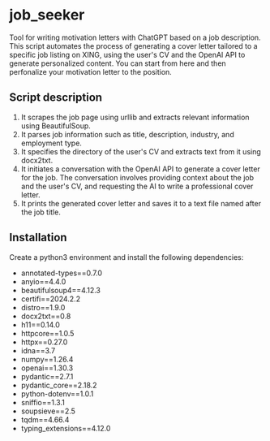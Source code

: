 # job_seeker
Tool for writing motivation letters with ChatGPT based on a job description. This script automates the process of generating a cover letter tailored to a specific job listing on XING, using the user's CV and the OpenAI API to generate personalized content. You can start from here and then perfonalize your motivation letter to the position.

## Script description

1. It scrapes the job page using urllib and extracts relevant information using BeautifulSoup.
2. It parses job information such as title, description, industry, and employment type.
3. It specifies the directory of the user's CV and extracts text from it using docx2txt.
4. It initiates a conversation with the OpenAI API to generate a cover letter for the job. The conversation involves providing context about the job and the user's CV, and requesting the AI to write a professional cover letter.
5. It prints the generated cover letter and saves it to a text file named after the job title.

## Installation
Create a python3 environment and install the following dependencies:

- annotated-types==0.7.0
- anyio==4.4.0
- beautifulsoup4==4.12.3
- certifi==2024.2.2
- distro==1.9.0
- docx2txt==0.8
- h11==0.14.0
- httpcore==1.0.5
- httpx==0.27.0
- idna==3.7
- numpy==1.26.4
- openai==1.30.3
- pydantic==2.7.1
- pydantic_core==2.18.2
- python-dotenv==1.0.1
- sniffio==1.3.1
- soupsieve==2.5
- tqdm==4.66.4
- typing_extensions==4.12.0